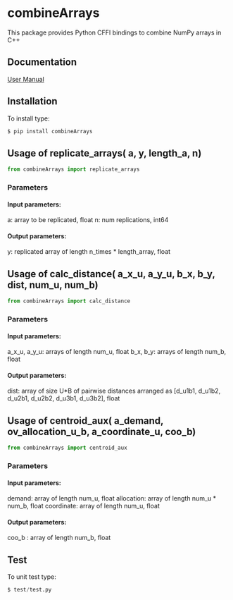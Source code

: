# combineArrays
This package provides Python CFFI bindings to combine NumPy arrays in C++

## Documentation
[User Manual](https://github.com/nhenseler/wowa.git)

## Installation
To install type:
```python
$ pip install combineArrays
```
## Usage of replicate_arrays( a, y, length_a, n)
```python
from combineArrays import replicate_arrays
```
### Parameters
#### Input parameters:
a: array to be replicated, float
n:  num replications, int64
#### Output parameters:
y: replicated array of length n_times * length_array, float

## Usage of calc_distance( a_x_u, a_y_u, b_x, b_y, dist, num_u, num_b)
```python
from combineArrays import calc_distance
```
### Parameters
#### Input parameters:
a_x_u, a_y_u: arrays of length num_u, float
b_x, b_y: arrays of length num_b, float
#### Output parameters:
dist: array of size U*B of pairwise distances arranged as [d_u1b1, d_u1b2, d_u2b1, d_u2b2, d_u3b1, d_u3b2], float

## Usage of centroid_aux( a_demand, ov_allocation_u_b, a_coordinate_u, coo_b)
```python
from combineArrays import centroid_aux
```
### Parameters
#### Input parameters:
demand: array of length num_u, float
allocation: array of length num_u * num_b, float
coordinate: array of length num_u, float
#### Output parameters:
coo_b : array of length num_b, float

## Test
To unit test type:
```python
$ test/test.py
```